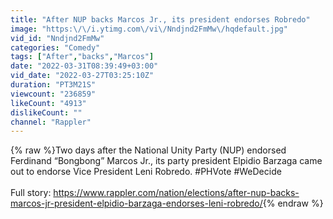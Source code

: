 ```yaml
---
title: "After NUP backs Marcos Jr., its president endorses Robredo"
image: "https:\/\/i.ytimg.com\/vi\/Nndjnd2FmMw\/hqdefault.jpg"
vid_id: "Nndjnd2FmMw"
categories: "Comedy"
tags: ["After","backs","Marcos"]
date: "2022-03-31T08:39:49+03:00"
vid_date: "2022-03-27T03:25:10Z"
duration: "PT3M21S"
viewcount: "236859"
likeCount: "4913"
dislikeCount: ""
channel: "Rappler"
---
```

{% raw %}Two days after the National Unity Party (NUP) endorsed Ferdinand “Bongbong” Marcos Jr., its party president Elpidio Barzaga came out to endorse Vice President Leni Robredo. #PHVote #WeDecide<br /><br />Full story: <a rel="nofollow" target="blank" href="https://www.rappler.com/nation/elections/after-nup-backs-marcos-jr-president-elpidio-barzaga-endorses-leni-robredo/">https://www.rappler.com/nation/elections/after-nup-backs-marcos-jr-president-elpidio-barzaga-endorses-leni-robredo/</a>{% endraw %}
